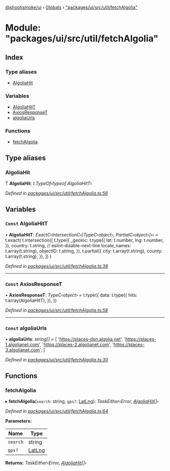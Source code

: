 [@shootismoke/ui](../README.md) › [Globals](../globals.md) › ["packages/ui/src/util/fetchAlgolia"](_packages_ui_src_util_fetchalgolia_.md)

# Module: "packages/ui/src/util/fetchAlgolia"

## Index

### Type aliases

* [AlgoliaHit](_packages_ui_src_util_fetchalgolia_.md#algoliahit)

### Variables

* [AlgoliaHitT](_packages_ui_src_util_fetchalgolia_.md#const-algoliahitt)
* [AxiosResponseT](_packages_ui_src_util_fetchalgolia_.md#const-axiosresponset)
* [algoliaUrls](_packages_ui_src_util_fetchalgolia_.md#const-algoliaurls)

### Functions

* [fetchAlgolia](_packages_ui_src_util_fetchalgolia_.md#fetchalgolia)

## Type aliases

###  AlgoliaHit

Ƭ **AlgoliaHit**: *t.TypeOf‹typeof AlgoliaHitT›*

*Defined in [packages/ui/src/util/fetchAlgolia.ts:56](https://github.com/shootismoke/common/blob/72777b1/packages/ui/src/util/fetchAlgolia.ts#L56)*

## Variables

### `Const` AlgoliaHitT

• **AlgoliaHitT**: *ExactC‹IntersectionC‹[TypeC‹object›, PartialC‹object›]››* = t.exact(
	t.intersection([
		t.type({
			_geoloc: t.type({
				lat: t.number,
				lng: t.number,
			}),
			country: t.string,
			// eslint-disable-next-line
			locale_names: t.array(t.string),
			objectID: t.string,
		}),
		t.partial({
			city: t.array(t.string),
			county: t.array(t.string),
		}),
	])
)

*Defined in [packages/ui/src/util/fetchAlgolia.ts:38](https://github.com/shootismoke/common/blob/72777b1/packages/ui/src/util/fetchAlgolia.ts#L38)*

___

### `Const` AxiosResponseT

• **AxiosResponseT**: *TypeC‹object›* = t.type({
	data: t.type({
		hits: t.array(AlgoliaHitT),
	}),
})

*Defined in [packages/ui/src/util/fetchAlgolia.ts:58](https://github.com/shootismoke/common/blob/72777b1/packages/ui/src/util/fetchAlgolia.ts#L58)*

___

### `Const` algoliaUrls

• **algoliaUrls**: *string[]* = [
	'https://places-dsn.algolia.net',
	'https://places-1.algolianet.com',
	'https://places-2.algolianet.com',
	'https://places-3.algolianet.com',
]

*Defined in [packages/ui/src/util/fetchAlgolia.ts:30](https://github.com/shootismoke/common/blob/72777b1/packages/ui/src/util/fetchAlgolia.ts#L30)*

## Functions

###  fetchAlgolia

▸ **fetchAlgolia**(`search`: string, `gps?`: [LatLng](../interfaces/_packages_dataproviders_src_types_.latlng.md)): *TaskEither‹Error, [AlgoliaHit](_packages_ui_src_util_fetchalgolia_.md#algoliahit)[]›*

*Defined in [packages/ui/src/util/fetchAlgolia.ts:64](https://github.com/shootismoke/common/blob/72777b1/packages/ui/src/util/fetchAlgolia.ts#L64)*

**Parameters:**

Name | Type |
------ | ------ |
`search` | string |
`gps?` | [LatLng](../interfaces/_packages_dataproviders_src_types_.latlng.md) |

**Returns:** *TaskEither‹Error, [AlgoliaHit](_packages_ui_src_util_fetchalgolia_.md#algoliahit)[]›*
